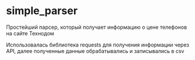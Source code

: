 # simple_parser

Простейший парсер, который получает информацию о цене телефонов на сайте Технодом

Использовалась библиотека requests для получения информации через API, далее полученные данные обрабатывались и записывались в csv
